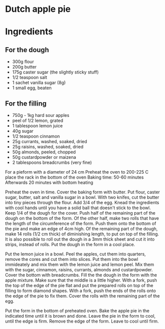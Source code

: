 # Dutch apple pie

# Ingredients
## For the dough
* 300g flour
* 200g butter
* 175g caster sugar (the slightly sticky stuff)
* 1/2 teaspoon salt
* 1 sachet vanilla sugar (8g)
* 1 small egg, beaten

## For the filling
* 750g - 1kg hard sour apples
* peel of 1/2 lemon, grated
* 1 tablespoon lemon juice
* 40g sugar
* 1/2 teaspoon cinnamon
* 25g currants, washed, soaked, dried
* 25g raisins, washed, soaked, dried
* 50g almonds, peeled, chopped
* 50g custardpowder or maizena
* 2 tablespoons breadcrumbs (very fine)

For a pieform with a diameter of 24 cm
Preheat the oven to 200-225 C
place the rack in the bottom of the oven
Baking time: 50-60 minutes
Afterwards 20 minutes with bottom heating

Preheat the oven in time. Cover the baking form with butter. Put flour, caster
sugar, butter, salt and vanilla sugar in a bowl. With two knifes, cut the
butter into tiny pieces through the flour. Add 3/4 of the egg. Knead the
ingredients with cool hands until you have a solid ball that doesn't stick to
the bowl. Keep 1/4 of the dough for the cover. Push half of the remaining part
of the dough on the bottom of the form. Of the other half, make two rolls that
have the length of the circumference of the form. Push them onto the bottom of
the pie and make an edge of 4cm high. Of the remaining part of the dough, make
14 rolls (1/2 cm thick) of diminishing length, to put on top of the filling. It
is also possible to roll out the dough in a 3mm thick sheet and cut it into
strips, instead of rolls. Put the dough in the form in a cool place.

Put the lemon juice in a bowl. Peel the apples, cut them into quarters, remove
the cores and cut them into slices. Put them into the bowl immideately and mix
them with the lemon juice and lemon peel. Mix them with the sugar, cinnamon,
raisins, currants, almonds and custardpowder. Cover the bottom with
breadcrumbs. Fill the the dough in the form with the apple mixture. Make sure
that the middle is a little higher. With a fork, push the top of the edge of
the pie flat and put the prepared rolls on top of the filling to form diamond
shapes. With a fork, push the ends of the rolls onto the edge of the pie to fix
them. Cover the rolls with the remaining part of the egg.

Put the form in the bottom of preheated oven. Bake the apple pie in the
indicated time until it is brown and done. Leave the pie in the form to cool,
until the edge is firm. Remove the edge of the form. Leave to cool until firm.

